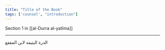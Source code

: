 ```yaml
---
title: "Title of the Book"
tags: ['counsel', "introduction"]
---
```


 Section 1 in [[al-Durra al-yatīma]]

---
الدرة اليتيمة لابن المقفع
